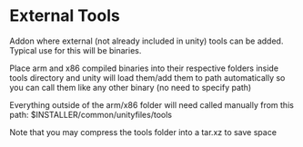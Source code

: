 # External Tools

Addon where external (not already included in unity) tools can be added. Typical use for this will be binaries.

Place arm and x86 compiled binaries into their respective folders inside tools directory and unity will load them/add them to path automatically so you can call them like any other binary (no need to specify path)

Everything outside of the arm/x86 folder will need called manually from this path: $INSTALLER/common/unityfiles/tools

Note that you may compress the tools folder into a tar.xz to save space
